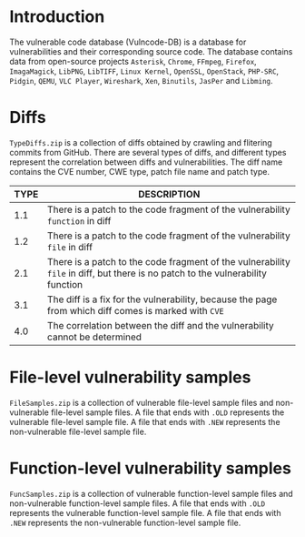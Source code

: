# Introduction
The vulnerable code database (Vulncode-DB) is a database for vulnerabilities and their corresponding source code. The database contains data from open-source projects `Asterisk`, `Chrome`, `FFmpeg`, `Firefox`, `ImagaMagick`, `LibPNG`, `LibTIFF`, `Linux Kernel`, `OpenSSL`, `OpenStack`, `PHP-SRC`, `Pidgin`, `QEMU`, `VLC Player`, `Wireshark`, `Xen`, `Binutils`, `JasPer` and `Libming`.

# Diffs
`TypeDiffs.zip` is a collection of diffs obtained by crawling and flitering commits from GitHub. There are several types of diffs, and different types represent the correlation between diffs and vulnerabilities. The diff name contains the CVE number, CWE type, patch file name and patch type.


| TYPE                 | DESCRIPTION                                                            |
|----------------------|-------------------------------------------------------------------------|
| 1.1             | There is a patch to the code fragment of the vulnerability `function` in diff   |
| 1.2             | There is a patch to the code fragment of the vulnerability `file` in diff  |
| 2.1             | There is a patch to the code fragment of the vulnerability `file` in diff, but there is no patch to the vulnerability function  |
| 3.1             | The diff is a fix for the vulnerability, because the page from which diff comes is marked with `CVE` |
| 4.0             | The correlation between the diff and the vulnerability cannot be determined |


# File-level vulnerability samples
`FileSamples.zip` is a collection of vulnerable file-level sample files and non-vulnerable file-level sample files. A file that ends with `.OLD` represents the vulnerable file-level sample file. A file that ends with `.NEW` represents the non-vulnerable file-level sample file.

# Function-level vulnerability samples
`FuncSamples.zip` is a collection of vulnerable function-level sample files and non-vulnerable function-level sample files. A file that ends with `.OLD` represents the vulnerable function-level sample file. A file that ends with `.NEW` represents the non-vulnerable function-level sample file.

